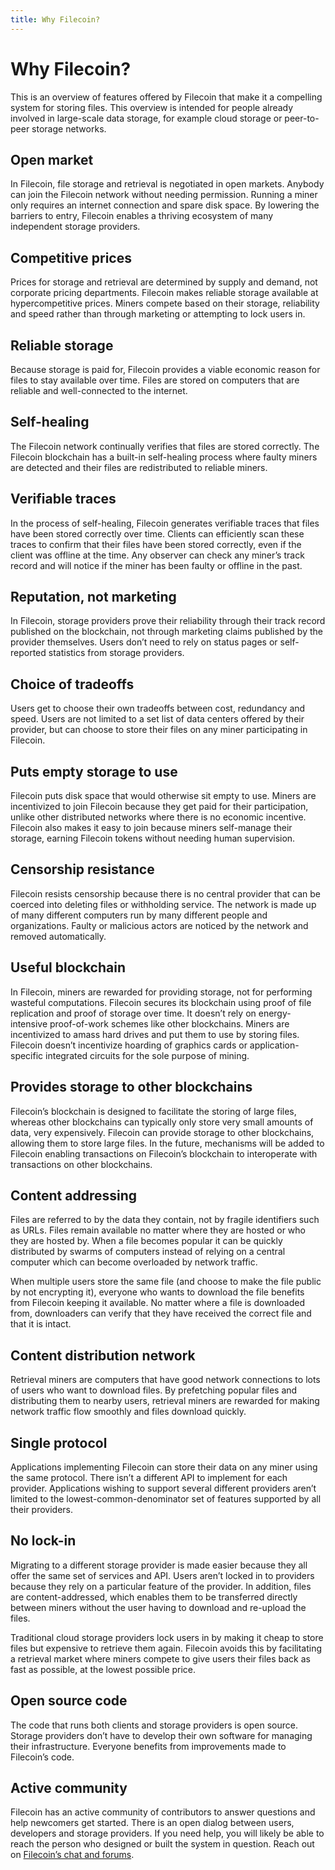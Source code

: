 ```yaml
---
title: Why Filecoin?
---
```


# Why Filecoin?

This is an overview of features offered by Filecoin that make it a compelling system for storing files. This overview is intended for people already involved in large-scale data storage, for example cloud storage or peer-to-peer storage networks.

## Open market

In Filecoin, file storage and retrieval is negotiated in open markets. Anybody can join the Filecoin network without needing permission. Running a miner only requires an internet connection and spare disk space. By lowering the barriers to entry, Filecoin enables a thriving ecosystem of many independent storage providers.

## Competitive prices

Prices for storage and retrieval are determined by supply and demand, not corporate pricing departments. Filecoin makes reliable storage available at hypercompetitive prices. Miners compete based on their storage, reliability and speed rather than through marketing or attempting to lock users in.

## Reliable storage

Because storage is paid for, Filecoin provides a viable economic reason for files to stay available over time. Files are stored on computers that are reliable and well-connected to the internet.

## Self-healing

The Filecoin network continually verifies that files are stored correctly. The Filecoin blockchain has a built-in self-healing process where faulty miners are detected and their files are redistributed to reliable miners.

## Verifiable traces

In the process of self-healing, Filecoin generates verifiable traces that files have been stored correctly over time. Clients can efficiently scan these traces to confirm that their files have been stored correctly, even if the client was offline at the time. Any observer can check any miner’s track record and will notice if the miner has been faulty or offline in the past.

## Reputation, not marketing

In Filecoin, storage providers prove their reliability through their track record published on the blockchain, not through marketing claims published by the provider themselves. Users don’t need to rely on status pages or self-reported statistics from storage providers.

## Choice of tradeoffs

Users get to choose their own tradeoffs between cost, redundancy and speed. Users are not limited to a set list of data centers offered by their provider, but can choose to store their files on any miner participating in Filecoin.

## Puts empty storage to use

Filecoin puts disk space that would otherwise sit empty to use. Miners are incentivized to join Filecoin because they get paid for their participation, unlike other distributed networks where there is no economic incentive. Filecoin also makes it easy to join because miners self-manage their storage, earning Filecoin tokens without needing human supervision.

## Censorship resistance

Filecoin resists censorship because there is no central provider that can be coerced into deleting files or withholding service. The network is made up of many different computers run by many different people and organizations. Faulty or malicious actors are noticed by the network and removed automatically.

## Useful blockchain

In Filecoin, miners are rewarded for providing storage, not for performing wasteful computations. Filecoin secures its blockchain using proof of file replication and proof of storage over time. It doesn’t rely on energy-intensive proof-of-work schemes like other blockchains. Miners are incentivized to amass hard drives and put them to use by storing files. Filecoin doesn’t incentivize hoarding of graphics cards or application-specific integrated circuits for the sole purpose of mining.

## Provides storage to other blockchains

Filecoin’s blockchain is designed to facilitate the storing of large files, whereas other blockchains can typically only store very small amounts of data, very expensively. Filecoin can provide storage to other blockchains, allowing them to store large files. In the future, mechanisms will be added to Filecoin enabling transactions on Filecoin’s blockchain to interoperate with transactions on other blockchains.

## Content addressing

Files are referred to by the data they contain, not by fragile identifiers such as URLs. Files remain available no matter where they are hosted or who they are hosted by. When a file becomes popular it can be quickly distributed by swarms of computers instead of relying on a central computer which can become overloaded by network traffic.

When multiple users store the same file (and choose to make the file public by not encrypting it), everyone who wants to download the file benefits from Filecoin keeping it available. No matter where a file is downloaded from, downloaders can verify that they have received the correct file and that it is intact.

## Content distribution network

Retrieval miners are computers that have good network connections to lots of users who want to download files. By prefetching popular files and distributing them to nearby users, retrieval miners are rewarded for making network traffic flow smoothly and files download quickly.

## Single protocol

Applications implementing Filecoin can store their data on any miner using the same protocol. There isn’t a different API to implement for each provider. Applications wishing to support several different providers aren’t limited to the lowest-common-denominator set of features supported by all their providers.

## No lock-in

Migrating to a different storage provider is made easier because they all offer the same set of services and API. Users aren’t locked in to providers because they rely on a particular feature of the provider. In addition, files are content-addressed, which enables them to be transferred directly between miners without the user having to download and re-upload the files.

Traditional cloud storage providers lock users in by making it cheap to store files but expensive to retrieve them again. Filecoin avoids this by facilitating a retrieval market where miners compete to give users their files back as fast as possible, at the lowest possible price. 

## Open source code

The code that runs both clients and storage providers is open source. Storage providers don’t have to develop their own software for managing their infrastructure. Everyone benefits from improvements made to Filecoin’s code.

## Active community

Filecoin has an active community of contributors to answer questions and help newcomers get started. There is an open dialog between users, developers and storage providers. If you need help, you will likely be able to reach the person who designed or built the system in question. Reach out on [Filecoin’s chat and forums](/community/chat-and-discussion-forums).
